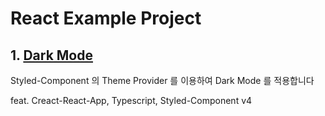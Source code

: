 # React Example Project

## 1. [Dark Mode](https://github.com/appear/React-Example-Project/tree/master/dark-mode)
Styled-Component 의 Theme Provider 를 이용하여 Dark Mode 를 적용합니다

feat. Creact-React-App, Typescript, Styled-Component v4 